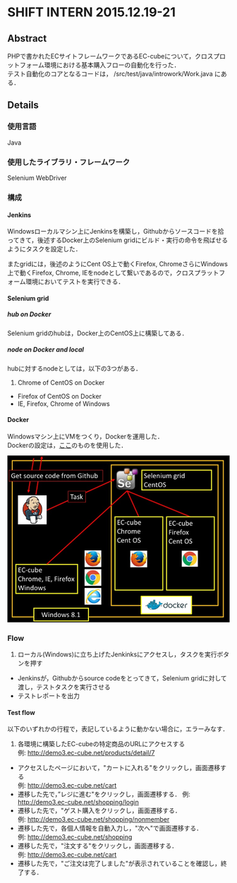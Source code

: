 # SHIFT INTERN 2015.12.19-21
## Abstract
PHPで書かれたECサイトフレームワークであるEC-cubeについて，クロスプロットフォーム環境における基本購入フローの自動化を行った．  
テスト自動化のコアとなるコードは，
/src/test/java/introwork/Work.java にある．
## Details
### 使用言語
Java
### 使用したライブラリ・フレームワーク
Selenium WebDriver
### 構成
#### Jenkins
Windowsローカルマシン上にJenkinsを構築し，Githubからソースコードを拾ってきて，後述するDocker上のSelenium gridにビルド・実行の命令を飛ばせるようにタスクを設定した．

またgridには，後述のようにCent OS上で動くFirefox, ChromeさらにWindows上で動くFirefox, Chrome, IEをnodeとして繋いであるので，クロスプラットフォーム環境においてテストを実行できる．
#### Selenium grid
##### hub on Docker
Selenium gridのhubは，Docker上のCentOS上に構築してある．
##### node on Docker and local
hubに対するnodeとしては，以下の3つがある．  

1. Chrome of CentOS on Docker  
* Firefox of CentOS on Docker  
* IE, Firefox, Chrome of Windows 

#### Docker
Windowsマシン上にVMをつくり，Dockerを運用した．  
Dockerの設定は，[ここ](https://github.com/ootaken/jenkins-and-selenium-and-ec-cube3-on-docker)のものを使用した．

![alt text](https://github.com/aion-sm7/shift-work/blob/master/image/slide.jpg?raw=true)
### Flow

1. ローカル(Windows)に立ち上げたJenkinksにアクセスし，タスクを実行ボタンを押す 
* Jenkinsが，Githubからsource codeをとってきて，Selenium gridに対して渡し，テストタスクを実行させる 
* テストレポートを出力

#### Test flow
以下のいずれかの行程で，表記しているように動かない場合に，エラーみなす．  

1. 各環境に構築したEC-cubeの特定商品のURLにアクセスする  
例: http://demo3.ec-cube.net/products/detail/7  
* アクセスしたページにおいて，"カートに入れる"をクリックし，画面遷移する  
例: http://demo3.ec-cube.net/cart
* 遷移した先で，”レジに進む"をクリックし，画面遷移する． 
例: http://demo3.ec-cube.net/shopping/login  
* 遷移した先で，"ゲスト購入をクリックし，画面遷移する．  
例: http://demo3.ec-cube.net/shopping/nonmember  
* 遷移した先で，各個人情報を自動入力し，"次へ"で画面遷移する．  
例: http://demo3.ec-cube.net/shopping  
* 遷移した先で，"注文する"をクリックし，画面遷移する．  
例: http://demo3.ec-cube.net/cart  
* 遷移した先で，"ご注文は完了しました"が表示されていることを確認し，終了する．  


